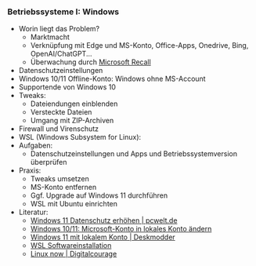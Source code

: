 ### Betriebssysteme I: Windows

* Worin liegt das Problem?
  * Marktmacht
  * Verknüpfung mit Edge und MS-Konto, Office-Apps, Onedrive, Bing, OpenAI/ChatGPT...
  * Überwachung durch [Microsoft Recall](https://www.pcwelt.de/article/2345928/windows-11s-recall-datenschutz-alptraum.html)
* Datenschutzeinstellungen 
* Windows 10/11 Offline-Konto: Windows ohne MS-Account
* Supportende von Windows 10
* Tweaks:
  * Dateiendungen einblenden
  * Versteckte Dateien
  * Umgang mit ZIP-Archiven
* Firewall und Virenschutz
* WSL (Windows Subsystem for Linux):
* Aufgaben:
  - Datenschutzeinstellungen und Apps und Betriebssystemversion überprüfen
* Praxis:
  * Tweaks umsetzen
  * MS-Konto entfernen
  * Ggf. Upgrade auf Windows 11 durchführen
  * WSL mit Ubuntu einrichten
* Literatur:
  * [Windows 11 Datenschutz erhöhen | pcwelt.de](https://www.pcwelt.de/article/1199359/windows-11-datenschutz-erhoehen.html)
  * [Windows 10/11: Microsoft-Konto in lokales Konto ändern](https://www.giga.de/tipp/windows-11-10-microsoft-konto-in-lokales-konto-aendern-so-gehts/)
  * [Windows 11 mit lokalem Konto | Deskmodder](https://www.deskmodder.de/wiki/index.php?title=Windows_11_mit_einem_lokalen_oder_Microsoft_Konto_installieren)
  * [WSL Softwareinstallation](https://dr-eberle-zentrum.github.io/DataBASHing/install.html)
  * [Linux now | Digitalcourage](https://digitalcourage.de/digitale-selbstverteidigung/gnulinux-now)
